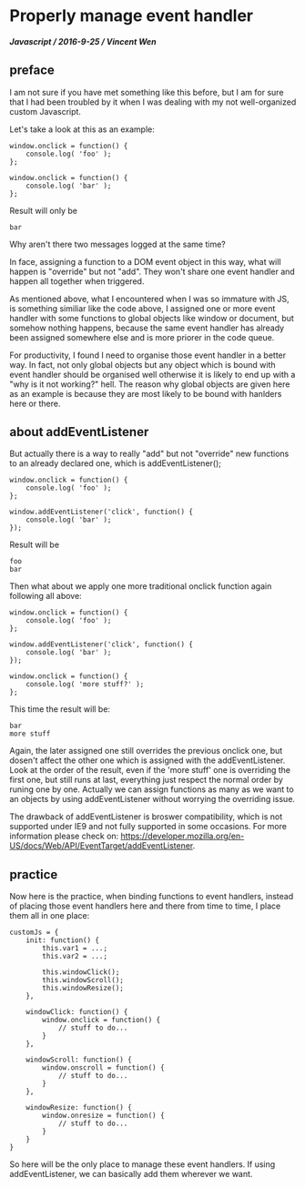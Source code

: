 # Properly manage event handler

##### Javascript / 2016-9-25 / Vincent Wen

## preface

I am not sure if you have met something like this before, but I am for sure that I had been troubled by it when I was dealing with my not well-organized custom Javascript.

Let's take a look at this as an example:

	window.onclick = function() {
		console.log( 'foo' );
	};

	window.onclick = function() {
		console.log( 'bar' );
	};

Result will only be 

	bar


Why aren't there two messages logged at the same time?

In face, assigning a function to a DOM event object in this way, what will happen is "override" but not "add". They won't share one event handler and happen all together when triggered.

As mentioned above, what I encountered when I was so immature with JS, is something similiar like the code above, I assigned one or more event handler with some functions to global objects like window or document, but somehow nothing happens, because the same event handler has already been assigned somewhere else and is more priorer in the code queue. 

For productivity, I found I need to organise those event handler in a better way. In fact, not only global objects but any object which is bound with event handler should be organised well otherwise it is likely to end up with a "why is it not working?" hell. The reason why global objects are given here as an example is because they are most likely to be bound with hanlders here or there.

## about addEventListener

But actually there is a way to really "add" but not "override" new functions to an already declared one, which is addEventListener();

	window.onclick = function() {
		console.log( 'foo' );
	};

	window.addEventListener('click', function() {
		console.log( 'bar' );
	});

Result will be 

	foo
	bar

Then what about we apply one more traditional onclick function again following all above:

	window.onclick = function() {
		console.log( 'foo' );
	};

	window.addEventListener('click', function() {
		console.log( 'bar' );
	});

	window.onclick = function() {
		console.log( 'more stuff?' );
	};

This time the result will be:

	bar
	more stuff

Again, the later assigned one still overrides the previous onclick one, but dosen't affect the other one which is assigned with the addEventListener. Look at the order of the result, even if the 'more stuff' one is overriding the first one, but still runs at last, everything just respect the normal order by runing one by one. Actually we can assign functions as many as we want to an objects by using addEventListener without worrying the overriding issue. 

The drawback of addEventListener is broswer compatibility, which is not supported under IE9 and not fully supported in some occasions. For more information please check on: https://developer.mozilla.org/en-US/docs/Web/API/EventTarget/addEventListener. 

## practice

Now here is the practice, when binding functions to event handlers, instead of placing those event handlers here and there from time to time, I place them all in one place:

	customJs = {
		init: function() {
			this.var1 = ...;
			this.var2 = ...;

			this.windowClick();
			this.windowScroll();
			this.windowResize();
		},

		windowClick: function() {
			window.onclick = function() {
				// stuff to do...
			}
		},

		windowScroll: function() {
			window.onscroll = function() {
				// stuff to do...
			}
		},

		windowResize: function() {
			window.onresize = function() {
				// stuff to do...
			}
		}
	}

So here will be the only place to manage these event handlers. If using addEventListener, we can basically add them wherever we want.





